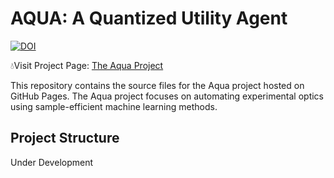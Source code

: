 # AQUA: A Quantized Utility Agent

[![DOI](https://zenodo.org/badge/988057044.svg)](https://doi.org/10.5281/zenodo.15562906)

💧Visit Project Page: [The Aqua Project](https://arindam5aha.github.io/aqua/)

This repository contains the source files for the Aqua project hosted on GitHub Pages. The Aqua project focuses on automating experimental optics using sample-efficient machine learning methods.

## Project Structure

Under Development
